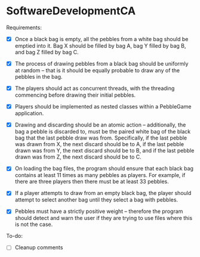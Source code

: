 # SoftwareDevelopmentCA


Requirements: 

- [x] Once a black bag is empty, all the pebbles from a white bag should be emptied into it. Bag X should be filled by bag A, bag Y filled by bag B, and bag Z filled by bag C. 

- [x] The process of drawing pebbles from a black bag should be uniformly at random – that is it should be equally probable to draw any of the pebbles in the bag. 

- [x] The players should act as concurrent threads, with the threading commencing before drawing their initial pebbles. 

- [x] Players should be implemented as nested classes within a PebbleGame application. 

- [x] Drawing and discarding should be an atomic action – additionally, the bag a pebble is discarded to, must be the paired white bag of the black bag that the last pebble draw was from. Specifically, if the last pebble was drawn from X, the next discard should be to A, if the last pebble drawn was from Y, the next discard should be to B, and if the last pebble drawn was from Z, the next discard should be to C. 

- [x] On loading the bag files, the program should ensure that each black bag contains at least 11 times as many pebbles as players. For example, if there are three players then there must be at least 33 pebbles. 

- [x] If a player attempts to draw from an empty black bag, the player should attempt to select another bag until they select a bag with pebbles. 
- [x] Pebbles must have a strictly positive weight – therefore the program should detect and warn the user if they are trying to use files where this is not the case.

To-do:

- [ ] Cleanup comments